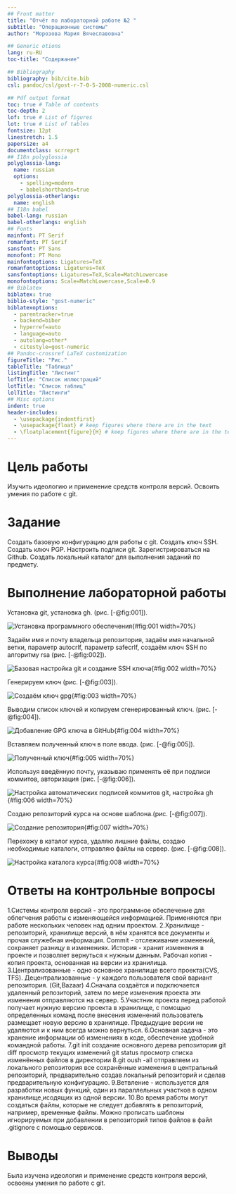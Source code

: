 ```yaml
---
## Front matter
title: "Отчёт по лабораторной работе №2 "
subtitle: "Операционные системы"
author: "Морозова Мария Вячеславовна"

## Generic otions
lang: ru-RU
toc-title: "Содержание"

## Bibliography
bibliography: bib/cite.bib
csl: pandoc/csl/gost-r-7-0-5-2008-numeric.csl

## Pdf output format
toc: true # Table of contents
toc-depth: 2
lof: true # List of figures
lot: true # List of tables
fontsize: 12pt
linestretch: 1.5
papersize: a4
documentclass: scrreprt
## I18n polyglossia
polyglossia-lang:
  name: russian
  options:
	- spelling=modern
	- babelshorthands=true
polyglossia-otherlangs:
  name: english
## I18n babel
babel-lang: russian
babel-otherlangs: english
## Fonts
mainfont: PT Serif
romanfont: PT Serif
sansfont: PT Sans
monofont: PT Mono
mainfontoptions: Ligatures=TeX
romanfontoptions: Ligatures=TeX
sansfontoptions: Ligatures=TeX,Scale=MatchLowercase
monofontoptions: Scale=MatchLowercase,Scale=0.9
## Biblatex
biblatex: true
biblio-style: "gost-numeric"
biblatexoptions:
  - parentracker=true
  - backend=biber
  - hyperref=auto
  - language=auto
  - autolang=other*
  - citestyle=gost-numeric
## Pandoc-crossref LaTeX customization
figureTitle: "Рис."
tableTitle: "Таблица"
listingTitle: "Листинг"
lofTitle: "Список иллюстраций"
lotTitle: "Список таблиц"
lolTitle: "Листинги"
## Misc options
indent: true
header-includes:
  - \usepackage{indentfirst}
  - \usepackage{float} # keep figures where there are in the text
  - \floatplacement{figure}{H} # keep figures where there are in the text
---
```


# Цель работы

Изучить идеологию и применение средств контроля версий.
Освоить умения по работе с git.

# Задание

Создать базовую конфигурацию для работы с git. Создать ключ  SSH. Создать ключ  PGP.
Настроить подписи git. Зарегистрироваться на  Github. Создать локальный каталог для выполнения заданий по предмету.

# Выполнение лабораторной работы

Установка git,  установка gh.  (рис. [-@fig:001]).

![Установка программного обеспечения](image/1.png){#fig:001 width=70%}


Задаём имя и почту владельца репозитория, задаём имя начальной ветки, параметр autocrlf,   параметр safecrlf, создаём ключ 
SSH по алгоритму  rsa (рис. [-@fig:002]).

![Базовая настройка git и создание  SSH ключа](image/2.png){#fig:002 width=70%}


Генерируем ключ  (рис. [-@fig:003]).

![Создаём ключ gpg](image/3.png){#fig:003 width=70%}


Выводим список ключей и копируем сгенерированный ключ. (рис. [-@fig:004]).

![Добавление GPG ключа в GitHub ](image/4.png){#fig:004 width=70%}


Вставляем полученный ключ в поле ввода. (рис. [-@fig:005]).

![Полученный ключ](image/5.png){#fig:005 width=70%}



Используя введённую почту, указываю применять её при подписи коммитов, авторизация (рис. [-@fig:006]).

![Настройка автоматических подписей коммитов git, настройка  gh](image/6.png){#fig:006 width=70%}


Создаю репозиторий курса на основе шаблона.(рис. [-@fig:007]).

![Создание репозитория](image/7.png){#fig:007 width=70%}


Перехожу в каталог курса, удаляю лишние файлы, создаю необходимые каталоги, отправляю файлы на сервер. (рис. [-@fig:008]).

![Настройка каталога курса](image/8.png){#fig:008 width=70%}


# Ответы на контрольные вопросы
1.Системы контроля версий - это программное обеспечение для облегчения работы с изменяющейся информацией. Применяются при работе нескольких
 человек над одним проектом.
2.Хранилище - репозиторий, хранилище версий, в нём хранятся все документы и прочая служебная информация.
Commit - отслеживание изменений, сохраняет разницу в изменениях. История - хранит изменения в проекте и позволяет вернуться к нужным данным.
Рабочая копия - копия проекта, основанная на версии из хранилища.
3.Централизованные - одно основное хранилище всего проекта(CVS, TFS). Децентрализованные - у каждого пользователя свой вариант репозитория.
(Git,Bazaar) 
4.Сначала создаётся и подключается удаленный репозиторий, затем по мере изменения проекта эти изменения отправляются на сервер.
5.Участник проекта перед работой получает нужную версию проекта в хранилище, с помощью определенных команд после внесения изменений
 пользователь размещает новую версию в хранилище. Предыдущие версии не удаляются и к ним всегда можно вернуться.
6.Основная задача - это хранение информации об изменениях в коде, обеспечение удобной командной работы.
7.git init создание основного дерева репозитория
git diff просмотр текущих изменений
git status просмотр списка изменённых файлов в директории
8.git oush -all отправляем из локального репозитория все сохранённые изменения в центральный репозиторий, предварительно создав локальный
 репозиторий и сделав предварительную конфигурацию.
9.Ветвление - используется для разработки новых функций, один из параллельных участков в одном хранилище¸исодящих из одной версии.
10.Во время работы могут создаться файлы, которые не следует добавлять в репозиторий, например, временные файлы. Можно прописать шаблоны
 игнорируемых при добавлении в репозиторий типов  файлов в файл .gitignore с помощью сервисов. 

# Выводы

Была изучена идеология и применение средств контроля версий, освоены умения по работе с git.


